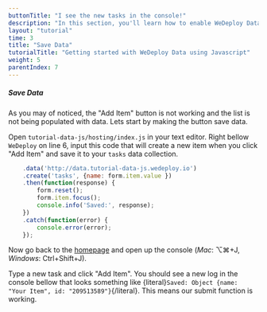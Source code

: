 ```yaml
---
buttonTitle: "I see the new tasks in the console!"
description: "In this section, you'll learn how to enable WeDeploy Data on your application."
layout: "tutorial"
time: 3
title: "Save Data"
tutorialTitle: "Getting started with WeDeploy Data using Javascript"
weight: 5
parentIndex: 7
---
```


##### Save Data

As you may of noticed, the "Add Item" button is not working and the list is not being populated with data. Lets start by making the button save data.

Open `tutorial-data-js/hosting/index.js` in your text editor. Right bellow `WeDeploy` on line 6, input this code that will create a new item when you click "Add Item" and save it to your `tasks` data collection. 

```javascript
	.data('http://data.tutorial-data-js.wedeploy.io')
    .create('tasks', {name: form.item.value })
	.then(function(response) {
		form.reset();
		form.item.focus();
		console.info('Saved:', response);
	})
	.catch(function(error) {
		console.error(error);
	});
```

Now go back to the [homepage](http://tutorial-data-js.wedeploy.me) and open up the console (*Mac*: ⌥⌘+J, *Windows*: Ctrl+Shift+J). 

Type a new task and click "Add Item". You should see a new log in the console bellow that looks something like {literal}`Saved: Object {name: "Your Item", id: "209513589"}`{/literal}. This means our submit function is working.


